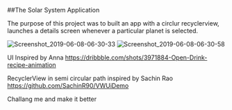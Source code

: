 ##The Solar System Application

The purpose of this project was to built an app with a circlur recyclerview, launches a details screen whenever a particular planet is selected.

![Screenshot_2019-06-08-06-30-33](https://user-images.githubusercontent.com/25500250/59142062-5c7a0880-89b8-11e9-86d2-ceffbd514ace.png) ![Screenshot_2019-06-08-06-30-58](https://user-images.githubusercontent.com/25500250/59142064-626fe980-89b8-11e9-979f-b7cbf4a1cd58.png)


UI Inspired by Anna
https://dribbble.com/shots/3971884-Open-Drink-recipe-animation

RecyclerView in semi circular path inspired by Sachin Rao
https://github.com/SachinR90/VWUiDemo

Challang me and make it better
